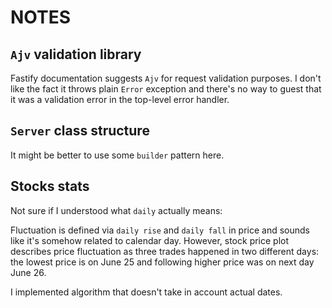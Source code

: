 # NOTES

## `Ajv` validation library
Fastify documentation suggests `Ajv` for request validation purposes. I don't like the fact it throws plain `Error`
exception and there's no way to guest that it was a validation error in the top-level error handler.

## `Server` class structure
It might be better to use some `builder` pattern here.

## Stocks stats
Not sure if I understood what `daily` actually means: 

Fluctuation is defined via `daily rise` and `daily fall` in price and sounds like it's somehow related to calendar day. 
However, stock price plot describes price fluctuation as three trades happened in two different days: 
the lowest price is on June 25 and following higher price was on next day June 26.

I implemented algorithm that doesn't take in account actual dates.
